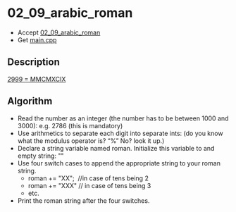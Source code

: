 # 02_09_arabic_roman

- Accept [02_09_arabic_roman](https://classroom.github.com/a/5XnKjKDg)
- Get [main.cpp](main.cpp)

## Description

[2999 = MMCMXCIX](http://romannumerals.babuo.com/converter)

## Algorithm

- Read the number as an integer (the number has to be between 1000 and 3000): e.g. 2786 (this is mandatory)
- Use arithmetics to separate each digit into separate ints: (do you know what the modulus operator is? “%” No? look it up.)
- Declare a string variable named roman. Initialize this variable to and empty string: ""
- Use four switch cases to append the appropriate string to your roman string. 
    - roman += "XX";  //in case of tens being 2
    - roman += "XXX" // in case of tens being 3
    - etc.
- Print the roman string after the four switches.
